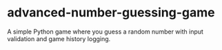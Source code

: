 # advanced-number-guessing-game
A simple Python game where you guess a random number with input validation and game history logging.

